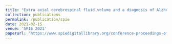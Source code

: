 ```yaml
---
title: "Extra axial cerebrospinal fluid volume and a diagnosis of Alzheimer's disease"
collection: publications
permalink: /publication/spie
date: 2021-02-15
venue: 'SPIE 2021'
paperurl: 'https://www.spiedigitallibrary.org/conference-proceedings-of-spie/11600/1160004/Extra-axial-cerebrospinal-fluid-volume-and-a-diagnosis-of-Alzheimers/10.1117/12.2580827.short?SSO=1'
---
```

